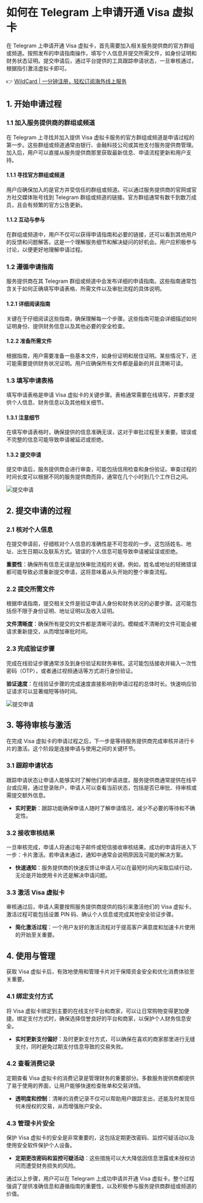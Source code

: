 # 如何在 Telegram 上申请开通 Visa 虚拟卡

在 Telegram 上申请开通 Visa 虚拟卡，首先需要加入相关服务提供商的官方群组或频道。按照发布的申请指南操作，填写个人信息并提交所需文件，如身份证明和财务状态证明。提交申请后，通过平台提供的工具跟踪申请状态，一旦审核通过，根据指引激活虚拟卡即可。

👉 [WildCard | 一分钟注册，轻松订阅海外线上服务](https://bbtdd.com/WildCard)

## 1. 开始申请过程

### 1.1 加入服务提供商的群组或频道

在 Telegram 上寻找并加入提供 Visa 虚拟卡服务的官方群组或频道是申请过程的第一步。这些群组或频道通常由银行、金融科技公司或其他支付服务提供商管理。加入后，用户可以直接从服务提供商那里获取最新信息、申请流程更新和用户支持。

#### 1.1.1 寻找官方群组或频道

用户应确保加入的是官方并受信任的群组或频道。可以通过服务提供商的官网或官方社交媒体账号找到 Telegram 群组或频道的链接。官方群组通常有数千到数万成员，且会有频繁的官方公告更新。

#### 1.1.2 互动与参与

在群组或频道中，用户不仅可以获得申请指南和必要的链接，还可以看到其他用户的反馈和问题解答。这是一个理解服务细节和解决疑问的好机会。用户应积极参与讨论，以便更好地理解申请过程。

### 1.2 遵循申请指南

服务提供商在其 Telegram 群组或频道中会发布详细的申请指南。这些指南通常包含关于如何正确填写申请表格、所需文件以及审批流程的具体说明。

#### 1.2.1 详细阅读指南

关键在于仔细阅读这些指南，确保理解每一个步骤。这些指南可能会详细描述如何证明身份、提供财务信息以及其他必要的安全检查。

#### 1.2.2 准备所需文件

根据指南，用户需要准备一些基本文件，如身份证明和居住证明。某些情况下，还可能需要提供财务状况证明。用户应确保所有文件都是最新的并且清晰可读。

### 1.3 填写申请表格

填写申请表格是申请 Visa 虚拟卡的关键步骤。表格通常需要在线填写，并要求提供个人信息、财务信息以及其他相关细节。

#### 1.3.1 注意细节

在填写申请表格时，确保提供的信息准确无误，这对于审批过程至关重要。错误或不完整的信息可能导致申请被延迟或拒绝。

#### 1.3.2 提交申请

提交申请后，服务提供商会进行审查，可能包括信用检查和身份验证。审查过程的时间长度可以根据不同的服务提供商而异，通常在几个小时到几个工作日之间。

![提交申请](https://bbtdd.com/img/25952709.webp)

## 2. 提交申请的过程

### 2.1 核对个人信息

在提交申请前，仔细核对个人信息的准确性是不可忽视的一步。这包括姓名、地址、出生日期以及联系方式。错误的个人信息可能导致申请被延误或拒绝。

**重要性**：确保所有信息无误是加快审批流程的关键。例如，姓名或地址的轻微错误都可能导致必须重新提交申请，这将意味着从头开始的整个审查流程。

### 2.2 提交所需文件

根据申请指南，提交相关文件是验证申请人身份和财务状况的必要步骤。这可能包括但不限于身份证明、地址证明以及收入证明。

**文件清晰度**：确保所有提交的文件都是清晰可读的。模糊或不清晰的文件可能会被请求重新提交，从而增加审批时间。

### 2.3 完成验证步骤

完成在线验证步骤通常涉及到身份验证和财务审核。这可能包括接收并输入一次性密码（OTP），或者通过视频通话等方式进行身份验证。

**验证速度**：在线验证步骤的完成速度直接影响到申请过程的总体时长。快速响应验证请求可以显著缩短等待时间。

![提交申请](https://bbtdd.com/img/55579815703.webp)

## 3. 等待审核与激活

在完成 Visa 虚拟卡的申请过程之后，下一步是等待服务提供商完成审核并进行卡片的激活。这个阶段是连接申请与使用之间的关键环节。

### 3.1 跟踪申请状态

跟踪申请状态让申请人能够实时了解他们的申请进度。服务提供商通常提供在线平台或应用，通过登录账户，申请人可以查看当前状态，包括是否已审批、待审核或需提交额外信息。

- **实时更新**：跟踪功能确保申请人随时了解申请情况，减少不必要的等待和不确定性。

### 3.2 接收审核结果

一旦审核完成，申请人将通过电子邮件或短信接收审核结果。成功的申请将进入下一步：卡片激活。若申请未通过，通知中通常会说明原因及可能的解决方案。

- **快速通知**：服务提供商的快速反馈让申请人可以在最短时间内采取后续行动，无论是开始使用卡片还是解决申请问题。

### 3.3 激活 Visa 虚拟卡

审核通过后，申请人需要按照服务提供商提供的指引来激活他们的 Visa 虚拟卡。激活过程可能包括设置 PIN 码、确认个人信息或完成其他安全验证步骤。

- **简化激活过程**：一个用户友好的激活流程对于提高客户满意度和加速卡片使用的开始至关重要。

## 4. 使用与管理

获取 Visa 虚拟卡后，有效地使用和管理卡片对于保障资金安全和优化消费体验至关重要。

### 4.1 绑定支付方式

将 Visa 虚拟卡绑定到主要的在线支付平台和商家，可以让日常购物变得更加便捷。绑定支付方式时，确保选择信誉良好的平台和商家，以保护个人财务信息安全。

- **实时更新支付偏好**：及时更新支付方式，可以确保在喜欢的商家那里进行无缝支付，同时避免过期支付信息导致的交易失败。

### 4.2 查看消费记录

定期查看 Visa 虚拟卡的消费记录是管理财务的重要部分。多数服务提供商都提供了易于使用的界面，让用户能够快速检查账单和交易详情。

- **透明度和控制**：清晰的消费记录不仅可以帮助用户跟踪支出，还能及时发现任何未授权的交易，从而增强账户安全。

### 4.3 管理卡片安全

保护 Visa 虚拟卡的安全是非常重要的，这包括定期更改密码、监控可疑活动以及使用安全软件保护个人设备。

- **定期更改密码和监控可疑活动**：这些措施可以大大降低因信息泄露或未授权访问而遭受财务损失的风险。

通过以上步骤，用户可以在 Telegram 上成功申请并开通 Visa 虚拟卡。整个过程强调了提供准确信息和遵循指南的重要性，以及积极参与服务提供商群组或频道的价值。